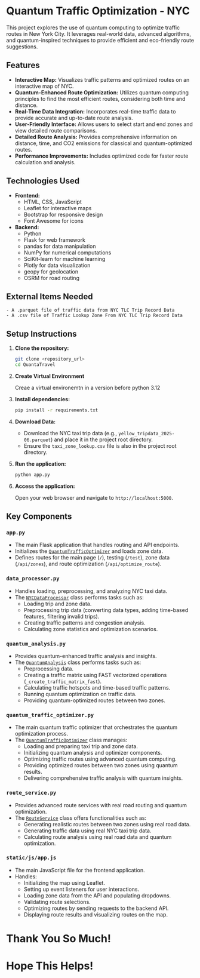 # Quantum Traffic Optimization - NYC

This project explores the use of quantum computing to optimize traffic routes in New York City. It leverages real-world data, advanced algorithms, and quantum-inspired techniques to provide efficient and eco-friendly route suggestions.

## Features

-   **Interactive Map:** Visualizes traffic patterns and optimized routes on an interactive map of NYC.
-   **Quantum-Enhanced Route Optimization:** Utilizes quantum computing principles to find the most efficient routes, considering both time and distance.
-   **Real-Time Data Integration:** Incorporates real-time traffic data to provide accurate and up-to-date route analysis.
-   **User-Friendly Interface:** Allows users to select start and end zones and view detailed route comparisons.
-   **Detailed Route Analysis:** Provides comprehensive information on distance, time, and CO2 emissions for classical and quantum-optimized routes.
-   **Performance Improvements:** Includes optimized code for faster route calculation and analysis.

## Technologies Used

-   **Frontend:**
    -   HTML, CSS, JavaScript
    -   Leaflet for interactive maps
    -   Bootstrap for responsive design
    -   Font Awesome for icons
-   **Backend:**
    -   Python
    -   Flask for web framework
    -   pandas for data manipulation
    -   NumPy for numerical computations
    -   SciKit-learn for machine learning
    -   Plotly for data visualization
    -   geopy for geolocation
    -   OSRM for road routing

## External Items Needed
    - A .parquet file of traffic data from NYC TLC Trip Record Data
    - A .csv file of Traffic Lookup Zone From NYC TLC Trip Record Data

## Setup Instructions

1.  **Clone the repository:**

    ```bash
    git clone <repository_url>
    cd QuantaTravel
    ```

2. **Create Virtual Environment**

    Creae a virtual environemtn in a version before python 3.12
   
3.  **Install dependencies:**

    ```bash
    pip install -r requirements.txt
    ```

4.  **Download Data:**
    -   Download the NYC taxi trip data (e.g., `yellow_tripdata_2025-06.parquet`) and place it in the project root directory.
    -   Ensure the `taxi_zone_lookup.csv` file is also in the project root directory.

5.  **Run the application:**

    ```bash
    python app.py
    ```

6.  **Access the application:**

    Open your web browser and navigate to `http://localhost:5000`.

## Key Components

### `app.py`

-   The main Flask application that handles routing and API endpoints.
-   Initializes the [`QuantumTrafficOptimizer`](quantum_traffic_optimizer.py) and loads zone data.
-   Defines routes for the main page (`/`), testing (`/test`), zone data (`/api/zones`), and route optimization (`/api/optimize_route`).

### `data_processor.py`

-   Handles loading, preprocessing, and analyzing NYC taxi data.
-   The [`NYCDataProcessor`](data_processor.py) class performs tasks such as:
    -   Loading trip and zone data.
    -   Preprocessing trip data (converting data types, adding time-based features, filtering invalid trips).
    -   Creating traffic patterns and congestion analysis.
    -   Calculating zone statistics and optimization scenarios.

### `quantum_analysis.py`

-   Provides quantum-enhanced traffic analysis and insights.
-   The [`QuantumAnalysis`](quantum_analysis.py) class performs tasks such as:
    -   Preprocessing data.
    -   Creating a traffic matrix using FAST vectorized operations (`_create_traffic_matrix_fast`).
    -   Calculating traffic hotspots and time-based traffic patterns.
    -   Running quantum optimization on traffic data.
    -   Providing quantum-optimized routes between two zones.

### `quantum_traffic_optimizer.py`

-   The main quantum traffic optimizer that orchestrates the quantum optimization process.
-   The [`QuantumTrafficOptimizer`](quantum_traffic_optimizer.py) class manages:
    -   Loading and preparing taxi trip and zone data.
    -   Initializing quantum analysis and optimizer components.
    -   Optimizing traffic routes using advanced quantum computing.
    -   Providing optimized routes between two zones using quantum results.
    -   Delivering comprehensive traffic analysis with quantum insights.

### `route_service.py`

-   Provides advanced route services with real road routing and quantum optimization.
-   The [`RouteService`](route_service.py) class offers functionalities such as:
    -   Generating realistic routes between two zones using real road data.
    -   Generating traffic data using real NYC taxi trip data.
    -   Calculating route analysis using real road data and quantum optimization.

### `static/js/app.js`

-   The main JavaScript file for the frontend application.
-   Handles:
    -   Initializing the map using Leaflet.
    -   Setting up event listeners for user interactions.
    -   Loading zone data from the API and populating dropdowns.
    -   Validating route selections.
    -   Optimizing routes by sending requests to the backend API.
    -   Displaying route results and visualizing routes on the map.

# Thank You So Much!
# Hope This Helps!
